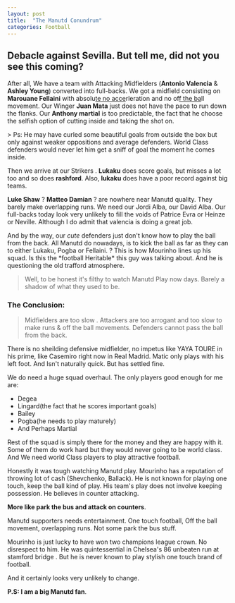 ```yaml
---
layout: post
title:  "The Manutd Conundrum"
categories: Football
---
```



## Debacle against Sevilla. But tell me, did not you see this coming? 

<p>After all, We have a team with Attacking Midfielders (<b>Antonio Valencia</b> & <b>Ashley Young</b>) converted into full-backs. We got a midfield consisting on <b>Marouane Fellaini</b> with absolu<u>te no acce</u>rleration and no of<u>f the ba</u>ll movement. Our Winger <b>Juan Mata</b> just does not have the pace to run down the flanks. Our <b>Anthony martial</b> is too predictable, the fact that he choose the selfish option of cutting inside and taking the shot on. 
</p>    
> Ps: He may have curled some beautiful goals from outside the box but only against weaker oppositions and average defenders. World Class defenders would never let him get a sniff of goal the moment he comes inside.


<p>Then we arrive at our Strikers . <b>Lukaku</b> does score goals, but misses a lot too and so does <b>rashford</b>. Also, <b>lukaku</b> does have a poor record against big teams. 
</p>  

<p> <b>Luke Shaw</b> ? <b>Matteo Damian</b> ? are nowhere near Manutd quality. They barely make overlapping runs. We need our Jordi Alba, our David Alba. Our full-backs today look very unlikely to fill the voids of Patrice Evra or Heinze or Neville. Although I do admit that valencia is doing a great job.
</p>

<p>And by the way, our <i>cute</i> defenders just don't know how to play the ball from the back. All Manutd do nowadays, is to kick the ball as far as they can to either Lukaku, Pogba or Fellaini. ? This is how Mourinho lines up his squad. Is this the *football Heritable* this guy was talking about. And he is questioning the old trafford atmosphere. 
</p>

> Well, to be honest it's filthy to watch Manutd Play now days. Barely a shadow of what they used to be.


### The Conclusion: 

> Midfielders are too slow . 
> Attackers are too arrogant and too slow to make runs & off the ball movements.
> Defenders cannot pass the ball from the back. 

There is no sheilding defensive midfielder, no impetus like YAYA TOURE in his prime, like Casemiro right now in Real Madrid.
Matic only plays with his left foot. And Isn't naturally quick. But has settled fine. 
<p>
We do need a huge squad overhaul. The only players good enough for me are:
<ul>
    <li>Degea</li> 
    <li>Lingard(the fact that he scores important goals)</li>
    <li>Bailey</li>
    <li>Pogba(he needs to play maturely)</li>
    <li>And Perhaps Martial</li>
 </ul>

Rest of the squad is simply there for the money and they are happy with it. Some of them do work hard but they would never going to be world class. And We need world Class players to play attractive football.
</p>

Honestly it was tough watching Manutd play. Mourinho has a reputation of throwing lot of cash (Shevchenko, Ballack). He is not known for playing one touch, keep the ball kind of play. His team's play does not involve keeping possession. He believes in counter attacking. 

**More like park the bus and attack on counters**. 

Manutd supporters needs entertainment. One touch football, Off the ball movement, overlapping runs.
Not some park the bus stuff.

Mourinho is just lucky to have won two champions league crown. No disrespect to him. He was quintessential in Chelsea's 86 unbeaten run at stamford bridge . But he is never known to play stylish one touch brand of football. 

And it certainly looks very unlikely to change. 

**P.S: I am a big Manutd fan**.

